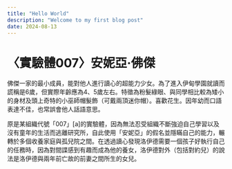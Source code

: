 ```yaml
---
title: "Hello World"
description: "Welcome to my first blog post"
date: 2024-08-13
---
```

# 〈實驗體007〉安妮亞·佛傑
佛傑一家的最小成員，能對他人進行讀心的超能力少女。為了進入伊甸學園就讀而謊稱是6歲，但實際年齡應為4、5歲左右。特徵為粉髮綠眼、與同學相比較為矮小的身材及頭上奇特的小巫師帽髮飾（可戴兩頂迷你帽）。喜歡花生。因年幼而口語表達不佳，也常誤會他人話語意思。

原是某組織代號「007」[a]的實驗體，因為無法忍受組織不斷強迫自己學習以及沒有童年的生活而逃離研究所，自此使用「安妮亞」的假名並隱瞞自己的能力，輾轉於多個收養家庭與孤兒院之間。在透過讀心發現洛伊德需要一個孩子好執行自己的任務時，因為對間諜感到有趣而成為他的養女，洛伊德對外（包括對約兒）的說法是洛伊德與兩年前亡故的前妻之間所生的女兒。
